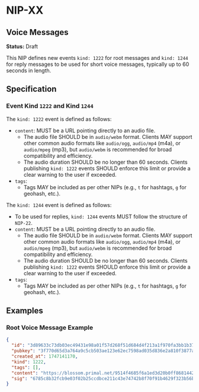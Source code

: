 NIP-XX
======

Voice Messages
-----------

**Status:** Draft

This NIP defines new events `kind: 1222` for root messages and `kind: 1244` for reply messages to be used for short voice messages, typically up to 60 seconds in length.

## Specification

### Event Kind `1222` and Kind `1244`

The `kind: 1222` event is defined as follows:

-   `content`: MUST be a URL pointing directly to an audio file.
    -   The audio file SHOULD be in `audio/webm` format. Clients MAY support other common audio formats like `audio/ogg`, `audio/mp4` (m4a), or `audio/mpeg` (mp3), but `audio/webm` is recommended for broad compatibility and efficiency.
    -   The audio duration SHOULD be no longer than 60 seconds. Clients publishing `kind: 1222` events SHOULD enforce this limit or provide a clear warning to the user if exceeded.
-   `tags`:
    -   Tags MAY be included as per other NIPs (e.g., `t` for hashtags, `g` for geohash, etc.).

  The `kind: 1244` event is defined as follows:
  
-    To be used for replies, `kind: 1244` events MUST follow the structure of `NIP-22`.
-   `content`: MUST be a URL pointing directly to an audio file.
    -   The audio file SHOULD be in `audio/webm` format. Clients MAY support other common audio formats like `audio/ogg`, `audio/mp4` (m4a), or `audio/mpeg` (mp3), but `audio/webm` is recommended for broad compatibility and efficiency.
    -   The audio duration SHOULD be no longer than 60 seconds. Clients publishing `kind: 1222` events SHOULD enforce this limit or provide a clear warning to the user if exceeded.
-   `tags`:
    -   Tags MAY be included as per other NIPs (e.g., `t` for hashtags, `g` for geohash, etc.).



## Examples

### Root Voice Message Example

```json
{
  "id": "3d89633c73db03ec49431e98a01f57d268f51d684d4f213a1f970fa3bb1b3714",
  "pubkey": "3f770d65d3a764a9c5cb503ae123e62ec7598ad035d836e2a810f3877a745b24",
  "created_at": 1747141170,
  "kind": 1222,
  "tags": [],
  "content": "https://blossom.primal.net/9514f4685f6a1ed3d20b0ff86814422a6be980c8978ed4d3071a2d97346a3862.webm",
  "sig": "6785c8b32fcb9e03f02b25ccdbce211c43e74742b8f70f91b4629f323b56b16b8f1ab6a10421e97e5e37834fcc55e799370e62d78daffa56bf70ca1ab1b16fa1"
}
